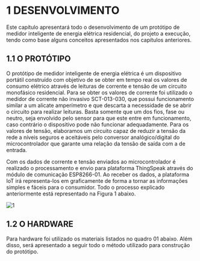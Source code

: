 
# 1	DESENVOLVIMENTO

   Este capítulo apresentará todo o desenvolvimento de um protótipo de medidor inteligente de energia elétrica residencial, do projeto a execução, tendo como base alguns conceitos apresentados nos capítulos anteriores.
    
## 1.1	   O PROTÓTIPO
    
   O protótipo de medidor inteligente de energia elétrica é um dispositivo portátil construído com objetivo de se obter em tempo real os valores de consumo elétrico através de leituras de corrente e tensão de um circuito monofásico residencial.
Para se obter os valores de corrente foi utilizado o medidor de corrente não invasivo SCT-013-030, que possui funcionamento similar a um alicate amperímetro e que descarta a necessidade de se abrir o circuito para realizar leituras. Basta somente que um dos fios, fase ou neutro, seja envolvido pelo sensor para que este entre em funcionamento, caso contrário o dispositivo pode não funcionar adequadamente.
Para os valores de tensão, elaboramos um circuito capaz de reduzir a tensão da rede a níveis seguros e aceitáveis pelo conversor analógico/digital do microcontrolador que garante uma relação da tensão de saída com a de entrada.

   Com os dados de corrente e tensão enviados ao microcontrolador é realizado o processamento e envio para plataforma ThingSpeak através do módulo de comunicação ESP8266-01. Ao receber os dados, a plataforma IoT irá representa-los em graficamente de forma a tornar as informações simples e fáceis para o consumidor. Todo o processo explicado anteriormente está representado na Figura 1 abaixo.
     
![1](https://user-images.githubusercontent.com/40185350/41261177-ee8048f4-6db0-11e8-92cc-0d597e2a7d34.png)

## 1.2	O HARDWARE

Para hardware foi utilizado os materiais listados no quadro 01 abaixo. Além disso, será apresentado a seguir todo o método utilizado para construção do protótipo.


    
